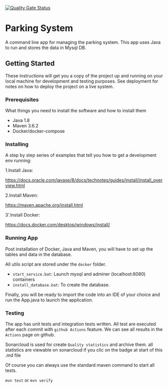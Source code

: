 [![Quality Gate Status](https://sonarcloud.io/api/project_badges/measure?project=ToxiquOi_P4_ParkingSystem&metric=alert_status)](https://sonarcloud.io/summary/new_code?id=ToxiquOi_P4_ParkingSystem)

# Parking System

A command line app for managing the parking system. This app uses Java to run and stores the data in Mysql DB.

## Getting Started

These instructions will get you a copy of the project up and running on your local machine for development and testing
purposes. See deployment for notes on how to deploy the project on a live system.

### Prerequisites

What things you need to install the software and how to install them

- Java 1.8
- Maven 3.6.2
- Docker/docker-compose

### Installing

A step by step series of examples that tell you how to get a development env running:

1.Install Java:

https://docs.oracle.com/javase/8/docs/technotes/guides/install/install_overview.html

2.Install Maven:

https://maven.apache.org/install.html

3'.Install Docker:

https://docs.docker.com/desktop/windows/install/


### Running App
Post installation of Docker, Java and Maven, you will have to set up the tables and data in the database.

All utils script are stored under the `docker` folder.

* `start_service.bat`: Launch mysql and adminer (localhost:8080) containers
* `install_database.bat`: To create the database.

Finally, you will be ready to import the code into an IDE of your choice and run the App.java to launch the application.

### Testing

The app has unit tests and integration tests written.
All test are executed after each commit with `github Actions` feature.
We can see all results in the `Actions` page on github.

Sonarcloud is used for create `Quality statistics` and archive them.
all statistics are viewable on sonarcloud if you clic on the badge at start of this .md file

Of course you can always use the standard maven command to start all tests.

`mvn test` or `mvn verify`
